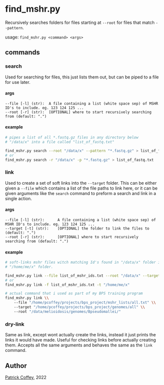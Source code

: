 # find_mshr.py

Recursively searches folders for files starting at `--root` for files that match `--pattern`.

usage: `find_mshr.py <command> <args>`

## commands

### search

Used for searching for files, this just lists them out, but can be piped to a file
for use later.

#### args

    --file [-l] (str):  A file containing a list (white space sep) of MSHR ID's to include. eg. 123 124 125 ...
    --root [-r] (str):  [OPTIONAL] where to start recursively searching from (default: ".")

#### example

```bash
# pipes a list of all *.fastq.gz files in any directory below 
# "/data/x" into a file called "list_of_fastq.txt"

find_mshr.py search --root "/data/x" --pattern "*.fastq.gz" > list_of_fastq.txt
# or 
find_mshr.py search -r "/data/x" -p "*.fastq.gz" > list_of_fastq.txt
```

### link

Used to create a set of soft links into the `--target` folder. This can be either given 
a `--file` which contains a list of the file paths to link here, or it can be given 
arguments like the `search` command to preform a search and link in a single action.

#### args

    --file [-l] (str):      A file containing a list (white space sep) of MSHR ID's to include. eg. 123 124 125 ...
    --target [-t] (str):    [OPTIONAL] the folder to link the files to (default: ".")
    --root [-r] (str):      [OPTIONAL] where to start recursively searching from (default: ".")

#### example

```bash
# soft-links mshr files witch matching Id's found in "/data/x" folder into the 
# "/home/me/x" folder.

find_mshr.py link --file list_of_mshr_ids.txt --root "/data/x" --target "/home/me/x"
# or 
find_mshr.py link -f list_of_mshr_ids.txt -t "/home/me/x"

# actual command that i used as part of my BPS training program
find_mshr.py link \\
    --file "/home/pcoffey/projects/bps_project/mshr_lists/all.txt" \\
    --target "/home/pcoffey/projects/bps_project/genomes/all" \\
    --root "/data/melioidosis/genomes/Bpseudomallei/"
```

### dry-link

Same as link, except wont actually create the links, instead it just prints the links it
would have made. Useful for checking links before actually creating them. Accepts all the 
same arguments and behaves the same as the `link` command.

## Author

[Patrick Coffey](https://github.com/schlerp), 2022
